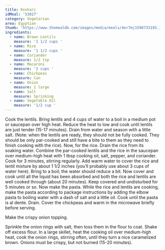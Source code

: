 ```yaml
---
title: Koshari
idMeal: '53027'
category: Vegetarian
area: Egyptian
thumb: 'https://www.themealdb.com/images/media/meals/4er7mj1598733193.jpg'
ingredients:
  - name: Brown Lentils
    measure: '1 1/2 cups '
  - name: Rice
    measure: '1 1/2 cups '
  - name: Coriander
    measure: 1/2 tsp
  - name: Macaroni
    measure: '2 cups '
  - name: Chickpeas
    measure: Can
  - name: Onion
    measure: 1 large
  - name: Salt
    measure: Sprinking
  - name: Vegetable Oil
    measure: '1/2 cup '
---
```

Cook the lentils. Bring lentils and 4 cups of water to a boil in a medium pot or saucepan over high heat. Reduce the heat to low and cook until lentils are just tender (15-17 minutes). Drain from water and season with a little salt. (Note: when the lentils are ready, they should not be fully cooked. They should be only par-cooked and still have a bite to them as they need to finish cooking with the rice).
Now, for the rice. Drain the rice from its soaking water. Combine the par-cooked lentils and the rice in the saucepan over medium-high heat with 1 tbsp cooking oil, salt, pepper, and coriander. Cook for 3 minutes, stirring regularly. Add warm water to cover the rice and lentil mixture by about 1 1/2 inches (you’ll probably use about 3 cups of water here). Bring to a boil; the water should reduce a bit. Now cover and cook until all the liquid has been absorbed and both the rice and lentils are well cooked through (about 20 minutes).  Keep covered and undisturbed for 5 minutes or so.
Now make the pasta. While the rice and lentils are cooking, make the pasta according to package instructions by adding the elbow pasta to boiling water with a dash of salt and a little oil. Cook until the pasta is al dente. Drain.
Cover the chickpeas and warm in the microwave briefly before serving.

Make the crispy onion topping. 

Sprinkle the onion rings with salt, then toss them in the flour to coat. Shake off excess flour.
In a large skillet, heat the cooking oil over medium-high heat, cook the onion rings, stirring often, until they turn a nice caramelized brown. Onions must be crispy, but not burned (15-20 minutes).
